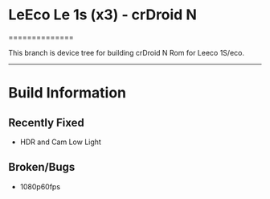 # LeEco Le 1s (x3) - crDroid N
==============

This branch is device tree for building crDroid N Rom for Leeco 1S/eco.

---

# Build Information
## Recently Fixed
* HDR and Cam Low Light
## Broken/Bugs
* 1080p60fps
